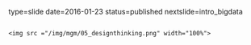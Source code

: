 type=slide
date=2016-01-23
status=published
nextslide=intro_bigdata
~~~~~~

<img src ="/img/mgm/05_designthinking.png" width="100%">
